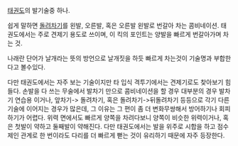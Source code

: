 [태권도](%ED%83%9C%EA%B6%8C%EB%8F%84.md)의 발기술중 하나.

쉽게 말하면 [돌려차기](%EB%8F%8C%EB%A0%A4%EC%B0%A8%EA%B8%B0.md)를 왼발, 오른발, 혹은 오른발 왼발로
번갈아 차는 콤비네이션. 태권도에서는 주로 견제기 용도로 쓰이며, 이 킥의 포인트는 양발을 빠르게 번갈아가며 차는 것.

나래란 단어가 날개라는 뜻의 방언으로 날개짓을 하듯 빠르게 차는것이 기술명과 부합한다고 볼수있다.

다만 태권도에서는 자주 보는 기술이지만 타 입식 격투기에서는 견제기로도 찾아보기 힘들다. 손발을 다 쓰는 무술에서 발차기 만으로 콤비네이션을
할 경우 대부분의 경우 발차기 연습용 이거나, 앞차기-> 돌려차기, 혹은 돌려차기->뒤돌려차기 등등으로 각기 다른 기술에 이어지는 경우가
많은데, 그 이유는 그 편이 좀 더 변화무쌍해서 방어하기나 회피하기가 어렵다. 위력 면에서도 빠르게 양쪽을 차려다보니 양쪽이 비슷한
위력이거나, 혹은 첫발이 약하고 둘째발이 약해진다. 다만 태권도에서는 발을 위주로 시합을 하고 점수제인 관계로 한 번이라도 다리를 더 빠르게
뻗는 것이 유리하기 때문에 자주 등장한다.

